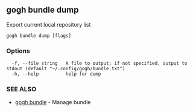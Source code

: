 ## gogh bundle dump

Export current local repository list

```
gogh bundle dump [flags]
```

### Options

```
  -f, --file string   A file to output; if not specified, output to stdout (default "~/.config/gogh/bundle.txt")
  -h, --help          help for dump
```

### SEE ALSO

* [gogh bundle](gogh_bundle.md)	 - Manage bundle


